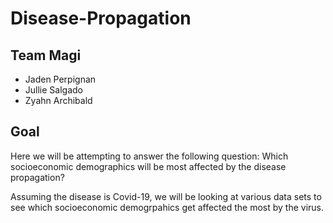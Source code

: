 
# Disease-Propagation
## Team Magi
* Jaden Perpignan
* Jullie Salgado 
* Zyahn Archibald 

## Goal
Here we will be attempting to answer the following question: Which socioeconomic demographics will be most affected by the disease propagation?

Assuming the disease is Covid-19, we will be looking at various data sets to see which socioeconomic demogrpahics get affected the most by the virus. 

